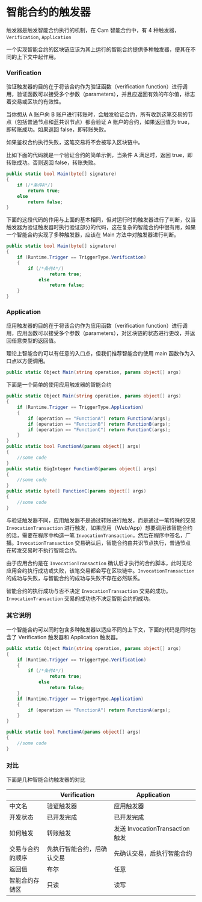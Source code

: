 # 智能合约的触发器

触发器是触发智能合约执行的机制，在 Cam 智能合约中，有 4 种触发器，`Verification`, `Application`

一个实现智能合约的区块链应该为其上运行的智能合约提供多种触发器，便其在不同的上下文中起作用。

### Verification

验证触发器的目的在于将该合约作为验证函数（verification function）进行调用，验证函数可以接受多个参数（parameters），并且应返回有效的布尔值，标志着交易或区块的有效性。

当你想从 A 账户向 B 账户进行转账时，会触发验证合约，所有收到这笔交易的节点（包括普通节点和蓝共识节点）都会验证 A 账户的合约，如果返回值为 true，即转账成功。如果返回 false，即转账失败。

如果鉴权合约执行失败，这笔交易将不会被写入区块链中。

比如下面的代码就是一个验证合约的简单示例，当条件 A 满足时，返回 true，即转账成功。否则返回 false，转账失败。

```c#
public static bool Main(byte[] signature)
{
    if (/*条件A*/)
        return true;
    else
        return false;
}
```
下面的这段代码的作用与上面的基本相同，但对运行时的触发器进行了判断，仅当触发器为验证触发器时执行验证部分的代码，这在复杂的智能合约中很有用，如果一个智能合约实现了多种触发器，应该在 Main 方法中对触发器进行判断。


```c#
public static bool Main(byte[] signature)
{
    if (Runtime.Trigger == TriggerType.Verification)
    {
        if (/*条件A*/)
                return true;
            else
                return false;
    }  
}
```

### Application 

应用触发器的目的在于将该合约作为应用函数（verification function）进行调用，应用函数可以接受多个参数（parameters），对区块链的状态进行更改，并返回任意类型的返回值。

理论上智能合约可以有任意的入口点，但我们推荐智能合约使用 main 函数作为入口点以方便调用。

```c#
public static Object Main(string operation, params object[] args) 
```

下面是一个简单的使用应用触发器的智能合约

```c#
public static Object Main(string operation, params object[] args)
{
    if (Runtime.Trigger == TriggerType.Application)
    {
        if (operation == "FunctionA") return FunctionA(args);
        if (operation == "FunctionB") return FunctionB(args);
        if (operation == "FunctionC") return FunctionC(args);
    }  
}
public static bool FunctionA(params object[] args)
{
    //some code  
}
public static BigInteger FunctionB(params object[] args)
{
    //some code  
}
public static byte[] FunctionC(params object[] args)
{
    //some code  
}
```

与验证触发器不同，应用触发器不是通过转账进行触发，而是通过一笔特殊的交易 `InvocationTransaction` 进行触发，如果应用（Web/App）想要调用该智能合约的话，需要在程序中构造一笔 `InvocationTransaction`，然后在程序中签名，广播。`InvocationTransaction` 交易确认后，智能合约由共识节点执行，普通节点在转发交易时不执行智能合约。

由于应用合约是在 `InvocationTransaction` 确认后才执行的合约脚本，此时无论应用合约执行成功或失败，该笔交易都会写在区块链中。`InvocationTransaction` 的成功与失败，与智能合约的成功与失败不存在必然联系。

智能合约的执行成功与否不决定 `InvocationTransaction` 交易的成功。 `InvocationTransaction` 交易的成功也不决定智能合约的成功。

### 其它说明

一个智能合约可以同时包含多种触发器以适应不同的上下文，下面的代码是同时包含了 Verification 触发器和 Application 触发器。

```c#
public static Object Main(string operation, params object[] args)
{
    if (Runtime.Trigger == TriggerType.Verification)
    {
        if (/*条件A*/)
                return true;
            else
                return false;
    }  
    if (Runtime.Trigger == TriggerType.Application)
    {
        if (operation == "FunctionA") return FunctionA(args);
    }  
}

public static bool FunctionA(params object[] args)
{
    //some code  
}
```

### 对比

下面是几种智能合约触发器的对比

|                  | Verification               | Application                     | 
| ---------------- | -------------------------- | ------------------------------- | 
| 中文名           | 验证触发器                 | 应用触发器                      | 
| 开发状态         | 已开发完成                 | 已开发完成                      | 
| 如何触发         | 转账触发                   | 发送 InvocationTransaction 触发 | 
| 交易与合约的顺序 | 先执行智能合约，后确认交易 | 先确认交易，后执行智能合约      | 
| 返回值           | 布尔                       | 任意                            | 
| 智能合约存储区   | 只读                       | 读写                            | 

